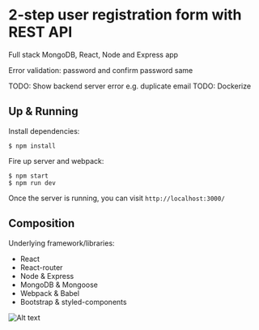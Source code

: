 # 2-step user registration form with REST API

Full stack MongoDB, React, Node and Express app

Error validation: password and confirm password same

TODO: Show backend server error e.g. duplicate email
TODO: Dockerize

## Up & Running
Install dependencies:
```
$ npm install
```

Fire up server and webpack:
```
$ npm start
$ npm run dev
```

Once the server is running, you can visit `http://localhost:3000/`

## Composition
Underlying framework/libraries:
- React
- React-router
- Node & Express
- MongoDB & Mongoose
- Webpack & Babel
- Bootstrap & styled-components

![Alt text](https://i.ibb.co/KwXYWmx/two-page-registration-demo.gif)
